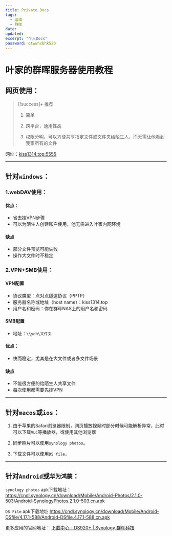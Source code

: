 ```yaml
---
title: Private Docs
tags:
  - 运维
  - 群晖
date:
updated:
excerpt: "个人Docs"
password: qtwwhxbhk520
---
```


# 叶家的群晖服务器使用教程
## 网页使用：
> [!success]+ 推荐
> 1. 简单
> 
> 2. 跨平台，通用性高
> 
> 3. 权限分明，可以方便共享指定文件或文件夹给陌生人，而无需让他看到我家所有的文件

网址：[kiss1314.top:5555](https://kiss1314.top:5555)

---
## 针对`windows`：
### 1.webDAV使用：
#### 优点：
+ 省去挂VPN步骤
+ 可以为陌生人创建账户使用，他无需进入叶家内网环境
#### 缺点
+ 部分文件预览可能失败
+ 操作大文件时不稳定

### 2.VPN+SMB使用：
#### VPN配置
+ 协议类型：点对点隧道协议（PPTP）
+ 服务器名称或地址（host name）：kiss1314.top
+ 用户名和密码：你在群晖NAS上的用户名和密码

#### SMB配置
+ 地址：`\\ydh\文件夹`

#### 优点：
+ 快而稳定，尤其是在大文件或者多文件场景
#### 缺点
+ 不能很方便的给陌生人共享文件
+ 每次使用都需要先挂VPN


---
## 针对`macos`或`ios`：
1. 由于苹果的Safari浏览器限制，网页播放视频时部分时候可能解析异常，此时可以下载`VLC`等播放器，或使用其他浏览器

2. 同步照片可以使用`synology photos`。

3. 下载文件可以使用`DS file`，

---
## 针对`Android`或`华为鸿蒙`：
`synology photos` apk下载地址：
https://cndl.synology.cn/download/Mobile/Android-Photos/2.1.0-503/Android-SynologyPhotos.2.1.0-503.cn.apk

`DS File` apk下载地址
https://cndl.synology.cn/download/Mobile/Android-DSfile/4.17.1-588/Android-DSfile.4.17.1-588.cn.apk

更多应用的官网地址：
[下载中心 - DS920+ | Synology 群晖科技](https://www.synology.cn/zh-cn/support/download/DS920+?version=7.2#androids)